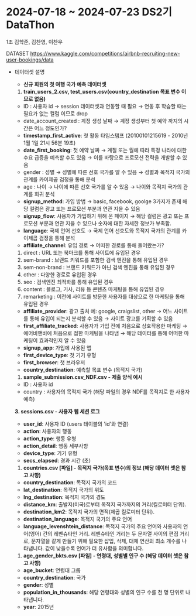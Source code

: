 # 2024-07-18 ~ 2024-07-23 DS2기 DataThon<br>
1조 김학준, 김찬영, 이찬우

DATASET
https://www.kaggle.com/competitions/airbnb-recruiting-new-user-bookings/data

- 데이터셋 설명
    - **신규 회원의 첫 여행 국가 예측 데이터셋**
    1. **train_users_2.csv, test_users.csv(country_destination 목표 변수 이므로 없음)**
    - ID :  사용자 id
    → session 데이터셋과 연동할 때 필요
    → 연동 후 학습할 때는 필요가 없는 컬럼 이므로 drop
    - date_account_created : 계정 생성 날짜
    → 계정 생성부터 첫 예약 까지의 시간은 어느 정도인가?
    - **timestamp_first_active**: 첫 활동 타임스탬프 (20100101215619 - 2010년 1월 1일 21시 56분 19초)
    - **date_first_booking**: 첫 예약 날짜
    → 계절 또는 월에 따라 특정 나라에 대한 수요 급증을 예측할 수도 있음
    → 이를 바탕으로 프로모션 전략을 개발할 수 있음
    - gender : 성별
    → 성별에 따른 선호 국가를 알 수 있음
    → 성별과 목적지 국가의 관계를 카이제곱 검정을 통해 분석
    - age : 나이
    → 나이에 따른 선호 국가를 알 수 있음
    → 나이와 목적지 국가의 관계를 회귀 분석
    - **signup_method**: 가입 방법
    → basic, facebook, goolge 3가지가 존재 해당 컬럼은 광고 또는 프로모션 부분과 연관 지을 수 있음
    - **signup_flow**: 사용자가 가입하기 위해 온 페이지
    → 해당 컬럼은 광고 또는 프로모션 부분과 연관 지을 수 있으나 숫자에 대한 자세한 정보가 부족함.
    - **language**: 국제 언어 선호도
    → 국제 언어 선호도와 목적지 국가의 관계를 카이제곱 검정을 통해 분석
    - **affiliate_channel**: 유입 경로
    → 어떠한 경로를 통해 들어왔는가?
    1. direct : URL 또는 북마크를 통해 사이트에 유입된 경우
    2. sem-brand : 브랜드 키워드를 포함한 검색 엔진을 통해 유입된 경우
    3. sem-non-brand : 브랜드 키워드가 아닌 검색 엔진을 통해 유입된 경우
    4. other : 다양한 경로로 유입된 경우
    5. seo : 검색엔진 최적화를 통해 유입된 경우
    6. content : 블로그, 기사, 리뷰 등 콘텐츠 마케팅을 통해 유입된 경우
    7. remarketing : 이전에 사이트를 방문한 사용자를 대상으로 한 마케팅을 통해 유입된 경우
    - **affiliate_provider**: 광고 출처 예: google, craigslist, other
    → 어느 사이트를 통해 유입이 되는지 분석할 수 있음
    → 사이트 광고를 기획할 수 있음
    - **first_affiliate_tracked**: 사용자가 가입 전에 처음으로 상호작용한 마케팅
    → 에어비앤비에 처음으로 접한 마케팅을 나타냄
    → 해당 데이터를 통해 어떠한 마케팅이 효과적인지 알 수 있음
    - **signup_app**: 가입에 사용된 앱
    - **first_device_type**: 첫 기기 유형
    - **first_browser**: 첫 브라우저
    - **country_destination**: 예측할 목표 변수 (목적지 국가)
    
    1. **sample_submission.csv_NDF.csv - 제출 양식 예시**
    - ID : 사용자 id
    - country : 사용자의 목적지 국가 (해당 파일의 경우 NDF를 목적지로 한 사용자 예측)
    
    **3. sessions.csv - 사용자 웹 세션 로그**
    
    - **user_id**: 사용자 ID (users 테이블의 'id'와 연결)
    - **action**: 사용자의 행동
    - **action_type**: 행동 유형
    - **action_detail**: 행동 세부사항
    - **device_type**: 기기 유형
    - **secs_elapsed**: 경과 시간 (초)
    
    1. **countries.csv [파일] - 목적지 국가(목표 변수)의 정보 (해당 데이터 셋은 참고 사항)**
    - **country_destination**: 목적지 국가의 코드
    - **lat_destination**: 목적지 국가의 위도
    - **lng_destination**: 목적지 국가의 경도
    - **distance_km**: 출발지(미국)로부터 목적지 국가까지의 거리(킬로미터 단위).
    - **destination_km2**: 목적지 국가의 면적(제곱 킬로미터 단위).
    - **destination_language**: 목적지 국가의 주요 언어
    - **language_levenshtein_distance**: 목적지 국가의 주요 언어와 사용자의 언어(영어) 간의 레벤슈타인 거리. 
    레벤슈타인 거리는 두 문자열 사이의 편집 거리로, 문자열을 같게 만들기 위해 필요한 삽입, 삭제, 대체 연산의 최소 개수를 나타냅니다. 값이 낮을수록 언어가 더 유사함을 의미합니다.
    
    1. **age_gender_bkts.csv [파일] - 연령대, 성별별 인구 수 (해당 데이터 셋은 참고 사항)**
    - **age_bucket**: 연령대 그룹
    - **country_destination**: 국가
    - **gender**: 성별
    - **population_in_thousands**: 해당 연령대와 성별의 인구 수를 천 명 단위로 나타냅니다.
    - **year**: 2015년
